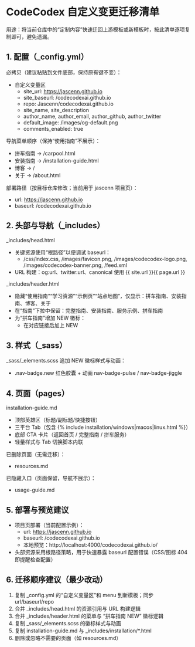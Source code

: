 # CodeCodex 自定义变更迁移清单

用途：将当前仓库中的“定制内容”快速迁回上游模板或新模板时，按此清单逐项复制即可，避免遗漏。

## 1. 配置（_config.yml）

必拷贝（建议粘贴到文件底部，保持原有键不变）：

- 自定义变量区
    - site_url: https://jascenn.github.io
    - site_baseurl: /codecodexai.github.io
    - repo: Jascenn/codecodexai.github.io
    - site_name, site_description
    - author_name, author_email, author_github, author_twitter
    - default_image: /images/og-default.png
    - comments_enabled: true

导航菜单顺序（保持“使用指南”不展示）：

- 拼车指南 → /carpool.html
- 安装指南 → /installation-guide.html
- 博客 → /
- 关于 → /about.html

部署路径（按目标仓库修改；当前用于 jascenn 项目页）：

- url: https://jascenn.github.io
- baseurl: /codecodexai.github.io

## 2. 头部与导航（_includes）

_includes/head.html

- 关键资源使用“根路径”以便调试 baseurl：
    - /css/index.css, /images/favicon.png, /images/codecodex-logo.png, /images/codecodex-banner.png, /feed.xml
- URL 构建：og:url、twitter:url、canonical 使用 {{ site.url }}{{ page.url }}

_includes/header.html

- 隐藏“使用指南”“学习资源”“示例页”“站点地图”，仅显示：拼车指南、安装指南、博客、关于
- 在“指南”下拉中保留：完整指南、安装指南、服务示例、拼车指南
- 为“拼车指南”增加 NEW 徽标：
    - 在对应链接后加上 <span class="nav-badge new">NEW</span>

## 3. 样式（_sass）

_sass/_elements.scss 追加 NEW 徽标样式与动画：

- .nav-badge.new 红色胶囊 + 动画 nav-badge-pulse / nav-badge-jiggle

## 4. 页面（pages）

installation-guide.md

- 顶部英雄区（标题/副标题/快捷按钮）
- 三平台 Tab（包含 {% include installation/windows|macos|linux.html %}）
- 底部 CTA 卡片（返回首页 / 完整指南 / 拼车服务）
- 轻量样式与 Tab 切换脚本内联

已删除页面（无需迁移）：

- resources.md

已隐藏入口（页面保留，导航不展示）：

- usage-guide.md

## 5. 部署与预览建议

- 项目页部署（当前配置示例）：
    - url: https://jascenn.github.io
    - baseurl: /codecodexai.github.io
    - 本地预览：http://localhost:4000/codecodexai.github.io/
- 头部资源采用根路径策略，用于快速暴露 baseurl 配置错误（CSS/图标 404 即提醒检查配置）

## 6. 迁移顺序建议（最少改动）

1. 复制 _config.yml 的“自定义变量区”和 menu 到新模板；同步 url/baseurl/repo
2. 合并 _includes/head.html 的资源引用与 URL 构建逻辑
3. 合并 _includes/header.html 的菜单与 “拼车指南 NEW” 徽标逻辑
4. 复制 _sass/_elements.scss 的徽标样式与动画
5. 复制 installation-guide.md 与 _includes/installation/*.html
6. 删除或忽略不需要的页面（如 resources.md）